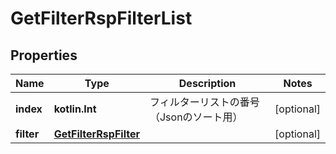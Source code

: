 
# GetFilterRspFilterList

## Properties
Name | Type | Description | Notes
------------ | ------------- | ------------- | -------------
**index** | **kotlin.Int** | フィルターリストの番号（Jsonのソート用） |  [optional]
**filter** | [**GetFilterRspFilter**](GetFilterRspFilter.md) |  |  [optional]



